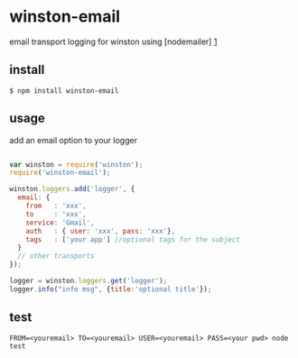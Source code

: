 winston-email
=============

email transport logging for winston
using [nodemailer] [1]


install
------

```
$ npm install winston-email
```

usage
-----
add an email option to your logger

```javascript

var winston = require('winston');
require('winston-email');

winston.loggers.add('logger', {
  email: {
    from   : 'xxx',
    to     : 'xxx',
    service: 'Gmail',
    auth   : { user: 'xxx', pass: 'xxx'},
    tags   : ['your app'] //optional tags for the subject
  }
  // other transports
});

logger = winston.loggers.get('logger');
logger.info("info msg", {title:'optional title'});

```

test
----

```
FROM=<youremail> TO=<youremail> USER=<youremail> PASS=<your pwd> node test
```

[1]: https://github.com/andris9/nodemailer   "nodemailer"

